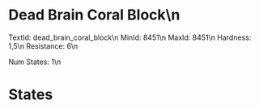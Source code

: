 # Dead Brain Coral Block\n
TextId: dead_brain_coral_block\n
MinId: 8451\n
MaxId: 8451\n
Hardness: 1,5\n
Resistance: 6\n

Num States: 1\n
# States
```

```